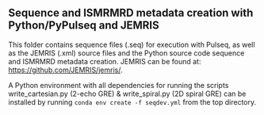 ## Sequence and ISMRMRD metadata creation with Python/PyPulseq and JEMRIS

This folder contains sequence files (.seq) for execution with Pulseq, as well as the JEMRIS (.xml) source files and the Python source code sequence and ISMRMRD metadata creation. JEMRIS can be found at: https://github.com/JEMRIS/jemris/.  

A Python environment with all dependencies for running the scripts write_cartesian.py (2-echo GRE) & write_spiral.py (2D spiral GRE) can be installed by running `conda env create -f seqdev.yml` from the top directory.
